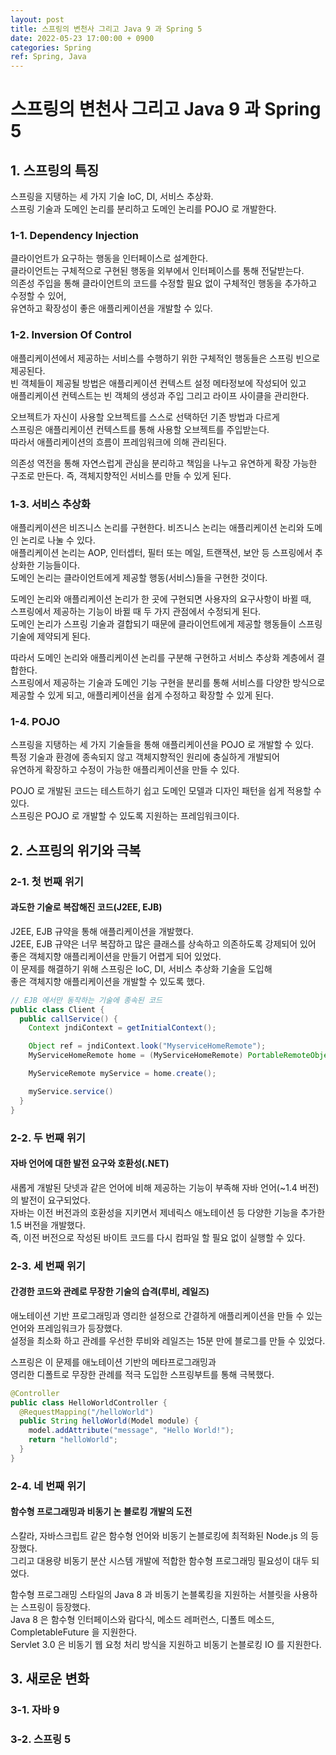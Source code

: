 ```yaml
---
layout: post
title: 스프링의 변천사 그리고 Java 9 과 Spring 5
date: 2022-05-23 17:00:00 + 0900
categories: Spring
ref: Spring, Java
---
```


# 스프링의 변천사 그리고 Java 9 과 Spring 5

## 1. 스프링의 특징
스프링을 지탱하는 세 가지 기술 IoC, DI, 서비스 추상화.     
스프링 기술과 도메인 논리를 분리하고 도메인 논리를 POJO 로 개발한다.

### 1-1. Dependency Injection
클라이언트가 요구하는 행동을 인터페이스로 설계한다.    
클라이언트는 구체적으로 구현된 행동을 외부에서 인터페이스를 통해 전달받는다.    
의존성 주입을 통해 클라이언트의 코드를 수정할 필요 없이 구체적인 행동을 추가하고 수정할 수 있어,    
유연하고 확장성이 좋은 애플리케이션을 개발할 수 있다.    

### 1-2. Inversion Of Control
애플리케이션에서 제공하는 서비스를 수행하기 위한 구체적인 행동들은 스프링 빈으로 제공된다.    
빈 객체들이 제공될 방법은 애플리케이션 컨텍스트 설정 메타정보에 작성되어 있고    
애플리케이션 컨텍스트는 빈 객체의 생성과 주입 그리고 라이프 사이클을 관리한다.    

오브젝트가 자신이 사용할 오브젝트를 스스로 선택하던 기존 방법과 다르게   
스프링은 애플리케이션 컨텍스트를 통해 사용할 오브젝트를 주입받는다.   
따라서 애플리케이션의 흐름이 프레임워크에 의해 관리된다.   

의존성 역전을 통해 자연스럽게 관심을 분리하고 책임을 나누고 유연하게 확장 가능한 구조로 만든다.
즉, 객체지향적인 서비스를 만들 수 있게 된다.

### 1-3. 서비스 추상화
애플리케이션은 비즈니스 논리를 구현한다. 비즈니스 논리는 애플리케이션 논리와 도메인 논리로 나눌 수 있다.    
애플리케이션 논리는 AOP, 인터셉터, 필터 또는 메일, 트랜잭션, 보안 등 스프링에서 추상화한 기능들이다.    
도메인 논리는 클라이언트에게 제공할 행동(서비스)들을 구현한 것이다.    

도메인 논리와 애플리케이션 논리가 한 곳에 구현되면 사용자의 요구사항이 바뀔 때,   
스프링에서 제공하는 기능이 바뀔 때 두 가지 관점에서 수정되게 된다.     
도메인 논리가 스프링 기술과 결합되기 때문에 클라이언트에게 제공할 행동들이 스프링 기술에 제약되게 된다.   

따라서 도메인 논리와 애플리케이션 논리를 구분해 구현하고 서비스 추상화 계층에서 결합한다.    
스프링에서 제공하는 기술과 도메인 기능 구현을 분리를 통해 서비스를 다양한 방식으로 제공할 수 있게 되고,
애플리케이션을 쉽게 수정하고 확장할 수 있게 된다.

### 1-4. POJO
스프링을 지탱하는 세 가지 기술들을 통해 애플리케이션을 POJO 로 개발할 수 있다.   
특정 기술과 환경에 종속되지 않고 객체지향적인 원리에 충실하게 개발되어    
유연하게 확장하고 수정이 가능한 애플리케이션을 만들 수 있다.    

POJO 로 개발된 코드는 테스트하기 쉽고 도메인 모델과 디자인 패턴을 쉽게 적용할 수 있다.    
스프링은 POJO 로 개발할 수 있도록 지원하는 프레임워크이다.

## 2. 스프링의 위기와 극복

### 2-1. 첫 번째 위기 
#### 과도한 기술로 복잡해진 코드(J2EE, EJB)
J2EE, EJB 규약을 통해 애플리케이션을 개발했다.    
J2EE, EJB 규약은 너무 복잡하고 많은 클래스를 상속하고 의존하도록 강제되어 있어    
좋은 객체지향 애플리케이션을 만들기 어렵게 되어 있었다.    
이 문제를 해결하기 위해 스프링은 IoC, DI, 서비스 추상화 기술을 도입해   
좋은 객체지향 애플리케이션을 개발할 수 있도록 했다.

```java
// EJB 에서만 동작하는 기술에 종속된 코드
public class Client {
  public callService() {
    Context jndiContext = getInitialContext();

    Object ref = jndiContext.look("MyserviceHomeRemote");
    MyServiceHomeRemote home = (MyServiceHomeRemote) PortableRemoteObject.narrow(ref, MyServiceHomeRemoate.class);

    MyServiceRemote myService = home.create();

    myService.service()
  }
}
```

### 2-2. 두 번째 위기
#### 자바 언어에 대한 발전 요구와 호환성(.NET)
새롭게 개발된 닷넷과 같은 언어에 비해 제공하는 기능이 부족해 자바 언어(~1.4 버전)의 발전이 요구되었다.   
자바는 이전 버전과의 호환성을 지키면서 제네릭스 애노테이션 등 다양한 기능을 추가한 1.5 버전을 개발했다.    
즉, 이전 버전으로 작성된 바이트 코드를 다시 컴파일 할 필요 없이 실행할 수 있다.    

### 2-3. 세 번째 위기
#### 간경한 코드와 관례로 무장한 기술의 습격(루비, 레일즈)
애노테이션 기반 프로그래밍과 영리한 설정으로 간결하게 애플리케이션을 만들 수 있는 언어와 프레임워크가 등장했다.   
설정을 최소화 하고 관례를 우선한 루비와 레일즈는 15분 만에 블로그를 만들 수 있었다.   

스프링은 이 문제를 애노테이션 기반의 메타프로그래밍과      
영리한 디폴트로 무장한 관례를 적극 도입한 스프링부트를 통해 극복했다.    

```java
@Controller
public class HelloWorldController {
  @RequestMapping("/helloWorld")
  public String helloWorld(Model module) {
    model.addAttribute("message", "Hello World!");
    return "helloWorld";
  }
}
```

### 2-4. 네 번째 위기
#### 함수형 프로그래밍과 비동기 논 블로킹 개발의 도전
스칼라, 자바스크립트 같은 함수형 언어와 비동기 논블로킹에 최적화된 Node.js 의 등장했다.   
그리고 대용량 비동기 분산 시스템 개발에 적합한 함수형 프로그래밍 필요성이 대두 되었다.   

함수형 프로그래밍 스타일의 Java 8 과 비동기 논블록킹을 지원하는 서블릿을 사용하는 스프링이 등장했다.   
Java 8 은 함수형 인터페이스와 람다식, 메소드 레퍼런스, 디폴트 메소드, CompletableFuture 을 지원한다.   
Servlet 3.0 은 비동기 웹 요청 처리 방식을 지원하고 비동기 논블로킹 IO 를 지원한다.


## 3. 새로운 변화

### 3-1. 자바 9


### 3-2. 스프링 5